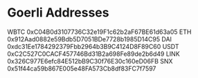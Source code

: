 # Goerli Addresses

WBTC 0xC04B0d3107736C32e19F1c62b2aF67BE61d63a05
ETH 0x912Aad0882e59Bdb5D7051BDe7728b1985D14C95
DAI 0xdc31Ee1784292379Fbb2964b3B9C4124D8F89C60
USDT 0xC2C527C0CACF457746Bd31B2a698Fe89de2b6d49
LINK 0x326C977E6efc84E512bB9C30f76E30c160eD06FB
SNX 0x51f44ca59b867E005e48FA573Cb8df83FC7f7597
